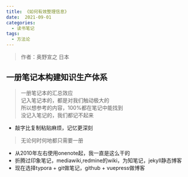 ```yaml
---
title: 《如何有效整理信息》
date:  2021-09-01
categories:
  - 读书笔记
tags:
  - 方法论
---
```


> 作者：奥野宣之 日本   

## 一册笔记本构建知识生产体系

> 一册笔记本的汇总效应   
  记入笔记本的，都是对我们触动极大的   
  所以想参考的内容，100%都在笔记中能找到   
  没记入笔记的，我们都记不起来
- 敲字比复制粘贴麻烦，记忆更深刻

> 无论何时何地都只需要一册
- 从2010年左右使用onenote起，我一直是这么干的
- 折腾过印象笔记，mediawiki,redmine的wiki，为知笔记，jekyll静态博客
- 现在选择typora + git做笔记，github + vuepress做博客
